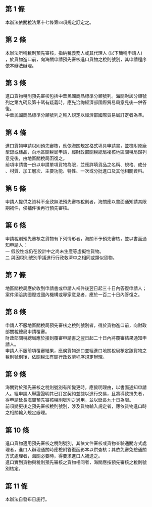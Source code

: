 第 1 條
-------
本辦法依關稅法第十七條第四項規定訂定之。

第 2 條
-------
本辦法所稱稅則預先審核，指納稅義務人或其代理人 (以下簡稱申請人)  
，於貨物進口前，向海關申請預先審核進口貨物之稅則號別，其申請程序  
依本辦法辦理。

第 3 條
-------
進口貨物稅則預先審核包括中華民國商品標準分類號列。海關對該分類號  
列之第九碼及第十碼有疑義時，應先洽詢經濟部國際貿易局意見後一併答  
復。  
中華民國商品標準分類號列之輸入規定以經濟部國際貿易局訂定者為準。

第 4 條
-------
進口貨物申請稅則預先審核，應依海關規定格式填具申請書，並檢附原廠  
型錄或樣品，向地區關稅局申請，經財政部關稅總局複核地區關稅局歸列  
意見後，由地區關稅局函復之。  
前項申請書一份以申請單項貨物為限，並應詳填貨品之名稱、規格、成分  
、材質、加工層次、主要功能、特性、一次或分批進口及其他相關資料。

第 5 條
-------
申請人提供之資料不全致無法預先審核稅則者，海關應以書面通知請其限  
期補件，俟補件後再行預先審核。

第 6 條
-------
申請稅則預先審核之貨物有下列情形者，海關不予預先審核，並以書面通  
知申請人：  
一  假設性或仍在設計中之尚未生產等虛擬性貨物。  
二  與因稅則號別爭議進行行政救濟中之相同或類似貨物。

第 7 條
-------
地區關稅局應於收到申請書或申請人補件後翌日起三十日內答復申請人；  
案件須洽詢國際或國內機構或專家意見者，應於一百二十日內答復之。

第 8 條
-------
申請人不服地區關稅局預先審核之稅則號別者，得於貨物進口前，向財政  
部關稅總局申請覆審。  
財政部關稅總局應於接到覆審申請書之翌日起二十日內將覆審結果通知申  
請人。  
申請人不服前項覆審結果，應俟貨物進口並經進口地關稅局核定該貨物之  
稅則號別後，依關稅法有關行政救濟程序規定辦理。

第 9 條
-------
海關對於預先審核之稅則號別有所變更時，應敘明理由，以書面通知申請  
人。經申請人舉證證明其已訂定契約並據以進行交易，且將導致損失者，  
得申請延長海關預先審核稅則號別之適用，並以延長九十日為限。  
前項變更後之預先審核稅則號別，涉及貨物輸入規定者，應依貨物進口時  
之相關輸入規定辦理。

第 10 條
--------
進口貨物適用預先審核之稅則號別，其依文件審核或貨物查驗通關方式處  
理者，進口人辦理通關時應檢附答復函影本以供查核；其依免審免驗通關  
方式處理者，海關必要時，得要求進口人補送之。  
進口實到貨物與稅則預先審核之貨物相同者，海關應按預先審核之稅則號  
別核定。

第 11 條
--------
本辦法自發布日施行。

